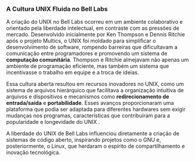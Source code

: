 ### A Cultura UNIX Fluida no Bell Labs

A criação do UNIX no Bell Labs ocorreu em um ambiente colaborativo e orientado pela liberdade intelectual, em contraste com as pressões de mercado. Desenvolvido inicialmente por Ken Thompson e Dennis Ritchie após o projeto Multics, o UNIX foi moldado para simplificar o desenvolvimento de software, rompendo barreiras que dificultavam a comunicação entre programadores e promovendo um sistema de **computação comunitária**. Thompson e Ritchie almejavam não apenas um ambiente de programação eficiente, mas também um sistema que incentivasse o trabalho em equipe e a troca de ideias.

Essa cultura aberta resultou em recursos inovadores no UNIX, como um sistema de arquivos hierárquico que facilitava a organização intuitiva de arquivos e dispositivos e mecanismos como **redirecionamento de entrada/saída** e **portabilidade**. Esses avanços proporcionaram uma plataforma que podia ser adaptada para diferentes hardwares sem exigir mudanças nos programas, características que contribuíram para a popularidade e longevidade do UNIX . 

A liberdade do UNIX de Bell Labs influenciou diretamente a criação de sistemas de código aberto, inspirando projetos como o GNU e, posteriormente, o Linux, que herdaram o espírito de compartilhamento e inovação tecnológica.